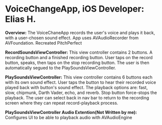 # **VoiceChangeApp, iOS Developer: Elias H.**

**Overview:** The VoiceChaneApp records the user's voice and plays it back, with a user-chosen sound effect. App uses AVAudioRecorder from AVFoundation. Recreated PitchPerfect

**RecordSoundsViewController:** This view controller contains 2 buttons. A recording button and a finished recording button. User taps on the record button, speaks, then taps on the stop recording button. The user is then automatically segued to the PlaySoundsViewController. 

**PlaySoundsViewController:** This view controller contains 6 buttons each with its own sound effect. User taps the button to hear their recorded voice played back with button's sound effect. The playback options are: fast, slow, chipmunk, Darth Vader, echo, and reverb. Stop button force-stops the playback. The user can select back in nav bar to return to the recording screen where they can repeat record-playback process.

**PlaySoundsViewController Audio Extention(Not Written by me):** Configures UI to be able to playback audio with AVAudioEngine
